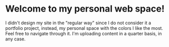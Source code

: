 # Welcome to my personal web space!

I didn't design my site in the "regular way" since I do not consider it a portfolio project, instead, my personal space with the colors I like the most. Feel free to navigate through it. I'm uploading content in a quarter basis, in any case.
